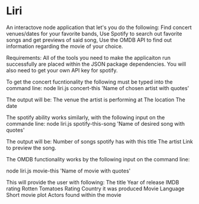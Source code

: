 # Liri
An interactove node application that let's you do the following:
Find concert venues/dates for your favorite bands,
Use Spotify to search out favorite songs and get previews of said song,
Use the OMDB API to find out information regarding the movie of your choice.

Requirements: 
All of the tools you need to make the applicaiton run successfully are placed within the JSON package dependencies. You will also need to get your own API key for spotify.

To get the concert fucntionality the following must be typed into the command line:
node liri.js concert-this 'Name of chosen artist with quotes'

The output will be:
 The venue the artist is performing at 
 The location
 The date

The spotify ability works similarly, with the following input on the commande line:
node liri.js spotify-this-song 'Name of desired song with quotes'

The output will be: 
Number of songs spotify has with this title
The artist
Link to preview the song.

The OMDB functionality works by the following input on the command line:

node liri.js movie-this 'Name of movie with quotes'

This will provide the user with following:
 The title 
 Year of release 
 IMDB rating
 Rotten Tomatoes Rating
 Country it was produced
 Movie Language
 Short movie plot
 Actors found within the movie 
